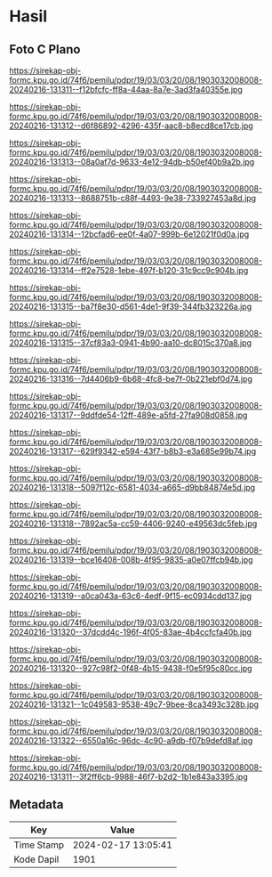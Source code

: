 # Hasil

## Foto C Plano

https://sirekap-obj-formc.kpu.go.id/74f6/pemilu/pdpr/19/03/03/20/08/1903032008008-20240216-131311--f12bfcfc-ff8a-44aa-8a7e-3ad3fa40355e.jpg

https://sirekap-obj-formc.kpu.go.id/74f6/pemilu/pdpr/19/03/03/20/08/1903032008008-20240216-131312--d6f86892-4296-435f-aac8-b8ecd8ce17cb.jpg

https://sirekap-obj-formc.kpu.go.id/74f6/pemilu/pdpr/19/03/03/20/08/1903032008008-20240216-131313--08a0af7d-9633-4e12-94db-b50ef40b9a2b.jpg

https://sirekap-obj-formc.kpu.go.id/74f6/pemilu/pdpr/19/03/03/20/08/1903032008008-20240216-131313--8688751b-c88f-4493-9e38-733927453a8d.jpg

https://sirekap-obj-formc.kpu.go.id/74f6/pemilu/pdpr/19/03/03/20/08/1903032008008-20240216-131314--12bcfad6-ee0f-4a07-999b-6e12021f0d0a.jpg

https://sirekap-obj-formc.kpu.go.id/74f6/pemilu/pdpr/19/03/03/20/08/1903032008008-20240216-131314--ff2e7528-1ebe-497f-b120-31c9cc9c904b.jpg

https://sirekap-obj-formc.kpu.go.id/74f6/pemilu/pdpr/19/03/03/20/08/1903032008008-20240216-131315--ba7f8e30-d561-4de1-9f39-344fb323226a.jpg

https://sirekap-obj-formc.kpu.go.id/74f6/pemilu/pdpr/19/03/03/20/08/1903032008008-20240216-131315--37cf83a3-0941-4b90-aa10-dc8015c370a8.jpg

https://sirekap-obj-formc.kpu.go.id/74f6/pemilu/pdpr/19/03/03/20/08/1903032008008-20240216-131316--7d4406b9-6b68-4fc8-be7f-0b221ebf0d74.jpg

https://sirekap-obj-formc.kpu.go.id/74f6/pemilu/pdpr/19/03/03/20/08/1903032008008-20240216-131317--9ddfde54-12ff-489e-a5fd-27fa908d0858.jpg

https://sirekap-obj-formc.kpu.go.id/74f6/pemilu/pdpr/19/03/03/20/08/1903032008008-20240216-131317--629f9342-e594-43f7-b8b3-e3a685e99b74.jpg

https://sirekap-obj-formc.kpu.go.id/74f6/pemilu/pdpr/19/03/03/20/08/1903032008008-20240216-131318--5097f12c-6581-4034-a665-d9bb84874e5d.jpg

https://sirekap-obj-formc.kpu.go.id/74f6/pemilu/pdpr/19/03/03/20/08/1903032008008-20240216-131318--7892ac5a-cc59-4406-9240-e49563dc5feb.jpg

https://sirekap-obj-formc.kpu.go.id/74f6/pemilu/pdpr/19/03/03/20/08/1903032008008-20240216-131319--bce16408-008b-4f95-9835-a0e07ffcb94b.jpg

https://sirekap-obj-formc.kpu.go.id/74f6/pemilu/pdpr/19/03/03/20/08/1903032008008-20240216-131319--a0ca043a-63c6-4edf-9f15-ec0934cdd137.jpg

https://sirekap-obj-formc.kpu.go.id/74f6/pemilu/pdpr/19/03/03/20/08/1903032008008-20240216-131320--37dcdd4c-196f-4f05-83ae-4b4ccfcfa40b.jpg

https://sirekap-obj-formc.kpu.go.id/74f6/pemilu/pdpr/19/03/03/20/08/1903032008008-20240216-131320--927c98f2-0f48-4b15-9438-f0e5f95c80cc.jpg

https://sirekap-obj-formc.kpu.go.id/74f6/pemilu/pdpr/19/03/03/20/08/1903032008008-20240216-131321--1c049583-9538-49c7-9bee-8ca3493c328b.jpg

https://sirekap-obj-formc.kpu.go.id/74f6/pemilu/pdpr/19/03/03/20/08/1903032008008-20240216-131322--6550a16c-96dc-4c90-a9db-f07b9defd8af.jpg

https://sirekap-obj-formc.kpu.go.id/74f6/pemilu/pdpr/19/03/03/20/08/1903032008008-20240216-131311--3f2ff6cb-9988-46f7-b2d2-1b1e843a3395.jpg


## Metadata

| Key        | Value               |
| ---------- | ------------------- |
| Time Stamp | 2024-02-17 13:05:41 |
| Kode Dapil | 1901                |



